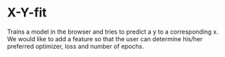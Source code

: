# X-Y-fit
Trains a model in the browser and tries to predict a y to a corresponding x.
We would like to add a feature so that the user can determine his/her preferred optimizer, loss and number of epochs.
